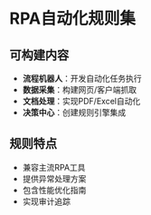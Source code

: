 # RPA自动化规则集

## 可构建内容

* **流程机器人**：开发自动化任务执行
* **数据采集**：构建网页/客户端抓取
* **文档处理**：实现PDF/Excel自动化
* **决策中心**：创建规则引擎集成

## 规则特点

- 兼容主流RPA工具
- 提供异常处理方案
- 包含性能优化指南
- 实现审计追踪

